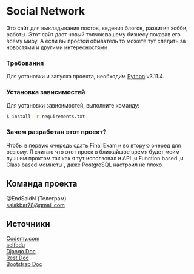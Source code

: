 # Social Network
Это сайт для выкладывания постов, ведения блогов, развития хобби, работы. Этот сайт даст новый толчок вашему бизнесу показав его всему миру. А если вы простой обыватель то можете тут следить за новостями и другими интересностями


### Требования
Для установки и запуска проекта, необходим [Python](https://www.python.org/downloads/) v3.11.4.

### Установка зависимостей
Для установки зависимостей, выполните команду:
```sh
$ install -r requirements.txt
```

### Зачем разработан этот проект?
Чтобы в первую очередь сдать Final Exam и во вторую очеред для резюму. Я считаю что этот проек в ближайшое время будет моим лучшим проктом так как я тут исползовал и API ,и Function based ,и Class based момнеты , даже PostgreSQL настроил не плохо 


## Команда проекта
@EndSaidN (Телеграм)   
[saiakbar78@gmail.com](saiakbar78@gmail.com)
## Источники
[Codemy.com](https://www.youtube.com/@Codemycom)  
[selfedu](https://www.youtube.com/@selfedu_rus)   
[Django Doc](https://www.djangoproject.com/)  
[Rest Doc](https://www.django-rest-framework.org/)  
[Bootstrap Doc](https://getbootstrap.com/)   

